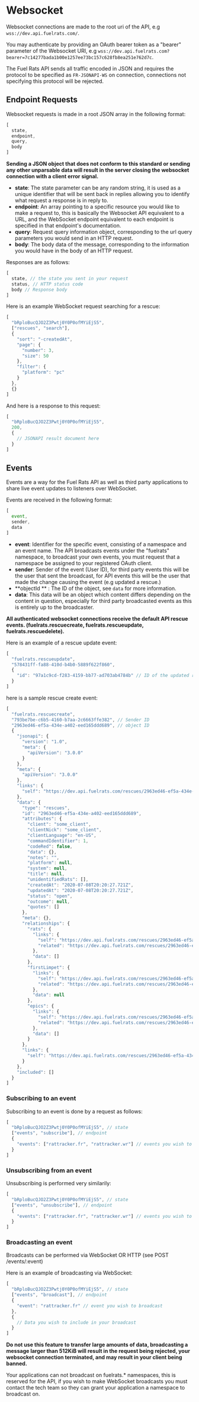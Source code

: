 # Websocket

Websocket connections are made to the root uri of the API, e.g `wss://dev.api.fuelrats.com/`.    
  
You may authenticate by providing an OAuth bearer token as a "bearer" parameter of the Websocket URI, e.g `wss://dev.api.fuelrats.com?bearer=7c14277bada1b00e1257ee73bc157c628fb8ea251e762d7c`.


The Fuel Rats API sends all traffic encoded in JSON and requires the protocol to be specified as `FR-JSONAPI-WS` on connection, connections not specifying this protocol will be rejected.

## Endpoint Requests

Websocket requests is made in a root JSON array in the following format:
```javascript
[
  state, 
  endpoint, 
  query,
  body 
]
```

**Sending a JSON object that does not conform to this standard or sending any other unparsable data will result in the server closing the websocket connection with a client error signal.**

* **state**: The state parameter can be any random string, it is used as a unique identifier that will be sent back in replies allowing you to identify what request a response is in reply to.
* **endpoint**: An array pointing to a specific resource you would like to make a request to, this is basically the Websocket API equivalent to a URL, and the WebSocket endpoint equivalent to each endpoint is specified in that endpoint's documentation.
* **query**: Request query information object, corresponding to the url query parameters you would send in an HTTP request.
* **body**: The body data of the message, corresponding to the information you would have in the body of an HTTP request.
  

Responses are as follows:
```javascript
[
  state, // the state you sent in your request
  status, // HTTP status code
  body // Response body
]
```


Here is an example WebSocket request searching for a rescue:

```javascript
[
  "bRploBucQJO2Z3Pwtj0Y0P0ofMYiEjS5",
  ["rescues", "search"],
  {
    "sort": "-createdAt",
    "page": {
      "number": 3,
      "size": 50
    },
    "filter": {
      "platform": "pc"
    }
  },
  {}
]
```

And here is a response to this request:
```javascript
[
  "bRploBucQJO2Z3Pwtj0Y0P0ofMYiEjS5",
  200,
  {
    // JSONAPI result document here
  }
]
```

## Events
Events are a way for the Fuel Rats API as well as third party applications to share live event updates to listeners over WebSocket.

Events are received in the following format:
```javascript
[
  event,
  sender,
  data
]
```

* **event**: Identifier for the specific event, consisting of a namespace and an event name. The API broadcasts events under the "fuelrats" namespace, to broadcast your own events, you must request that a namespace be assigned to your registered OAuth client.
* **sender**: Sender of the event (User ID), for third party events this will be the user that sent the broadcast, for API events this will be the user that made the change causing the event (e.g updated a rescue.)
* **objectId ** : The ID of the object, see `data` for more information.
* **data**: This data will be an object which content differs depending on the content in question, especially for third party broadcasted events as this is entirely up to the broadcaster.

**All authenticated websocket connections receive the default API rescue events. (fuelrats.rescuecreate, fuelrats.rescueupdate, fuelrats.rescuedelete).**

Here is an example of a rescue update event:
```javascript
[
  "fuelrats.rescueupdate",
  "578431ff-fa88-410d-b4b0-5889f622f860",
  {
    "id": "97a1c9cd-f283-4159-bb77-ad703ab4784b" // ID of the updated rescue
  }
]
```
here is a sample rescue create event:
```javascript
[
  "fuelrats.rescuecreate",
  "793be7be-c6b5-4160-b7aa-2c6663ffe382", // Sender ID
  "2963ed46-ef5a-434e-a402-eed165ddd689", // object ID
  {
    "jsonapi": {
      "version": "1.0",
      "meta": {
        "apiVersion": "3.0.0"
      }
    },
    "meta": {
      "apiVersion": "3.0.0"
    },
    "links": {
      "self": "https://dev.api.fuelrats.com/rescues/2963ed46-ef5a-434e-a402-eed165ddd689"
    },
    "data": {
      "type": "rescues",
      "id": "2963ed46-ef5a-434e-a402-eed165ddd689",
      "attributes": {
        "client": "some_client",
        "clientNick": "some_client",
        "clientLanguage": "en-US",
        "commandIdentifier": 1,
        "codeRed": false,
        "data": {},
        "notes": "",
        "platform": null,
        "system": null,
        "title": null,
        "unidentifiedRats": [],
        "createdAt": "2020-07-08T20:20:27.721Z",
        "updatedAt": "2020-07-08T20:20:27.721Z",
        "status": "open",
        "outcome": null,
        "quotes": []
      },
      "meta": {},
      "relationships": {
        "rats": {
          "links": {
            "self": "https://dev.api.fuelrats.com/rescues/2963ed46-ef5a-434e-a402-eed165ddd689/relationships/rats",
            "related": "https://dev.api.fuelrats.com/rescues/2963ed46-ef5a-434e-a402-eed165ddd689/rats"
          },
          "data": []
        },
        "firstLimpet": {
          "links": {
            "self": "https://dev.api.fuelrats.com/rescues/2963ed46-ef5a-434e-a402-eed165ddd689/relationships/firstLimpet",
            "related": "https://dev.api.fuelrats.com/rescues/2963ed46-ef5a-434e-a402-eed165ddd689/firstLimpet"
          },
          "data": null
        },
        "epics": {
          "links": {
            "self": "https://dev.api.fuelrats.com/rescues/2963ed46-ef5a-434e-a402-eed165ddd689/relationships/epics",
            "related": "https://dev.api.fuelrats.com/rescues/2963ed46-ef5a-434e-a402-eed165ddd689/epics"
          },
          "data": []
        }
      },
      "links": {
        "self": "https://dev.api.fuelrats.com/rescues/2963ed46-ef5a-434e-a402-eed165ddd689"
      }
    },
    "included": []
  }
]

```

### Subscribing to an event
Subscribing to an event is done by a request as follows:
```javascript
[
  "bRploBucQJO2Z3Pwtj0Y0P0ofMYiEjS5", // state
  ["events", "subscribe"], // endpoint
  {
    "events": ["rattracker.fr", "rattracker.wr"] // events you wish to subscribe to
  }
]
```

### Unsubscribing from an event
Unsubscribing is performed very similarily:
```javascript
[
  "bRploBucQJO2Z3Pwtj0Y0P0ofMYiEjS5", // state
  ["events", "unsubscribe"], // endpoint
  {
    "events": ["rattracker.fr", "rattracker.wr"] // events you wish to unsubscribe from
  }
]
```

### Broadcasting an event
Broadcasts can be performed via WebSocket OR HTTP (see POST /events/:event)

Here is an example of broadcasting via WebSocket:

```javascript
[
  "bRploBucQJO2Z3Pwtj0Y0P0ofMYiEjS5", // state
  ["events", "broadcast"], // endpoint
  {
    "event": "rattracker.fr" // event you wish to broadcast
  },
  {
    // Data you wish to include in your broadcast
  }
]
```

**Do not use this feature to transfer large amounts of data, broadcasting a message larger than 512KiB will result in the request being rejected, your websocket connection terminated, and may result in your client being banned.**

Your applications can not broadcast on fuelrats.* namespaces, this is reserved for the API, if you wish to make WebSocket broadcasts you must contact the tech team so they can grant your application a namespace to broadcast on.
